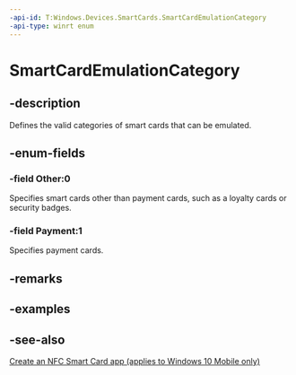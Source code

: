 ```yaml
---
-api-id: T:Windows.Devices.SmartCards.SmartCardEmulationCategory
-api-type: winrt enum
---
```


<!-- Enumeration syntax
public enum Windows.Devices.SmartCards.SmartCardEmulationCategory : int
-->

# SmartCardEmulationCategory

## -description
Defines the valid categories of smart cards that can be emulated.

## -enum-fields
### -field Other:0
Specifies smart cards other than payment cards, such as a loyalty cards or security badges.

### -field Payment:1
Specifies payment cards.


## -remarks

## -examples

## -see-also
[Create an NFC Smart Card app (applies to Windows 10 Mobile only)](/windows/uwp/devices-sensors/host-card-emulation)

